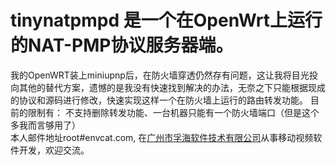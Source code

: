# tinynatpmpd 是一个在OpenWrt上运行的NAT-PMP协议服务器端。
我的OpenWRT装上miniupnp后，在防火墙穿透仍然存有问题，这让我将目光投向其他的替代方案，遗憾的是我没有快速找到解决的办法，无奈之下只能根据现成的协议和源码进行修改，快速实现这样一个在防火墙上运行的路由转发功能。
目前的限制有： 不支持删除转发功能、一台机器只能有一个防火墙端口（但是这个多我而言够用了）
<br />
本人邮件地址root#envcat.com, 在[广州市孚海软件技术有限公司](http://envcat.com/)从事移动视频软件开发，欢迎交流。
